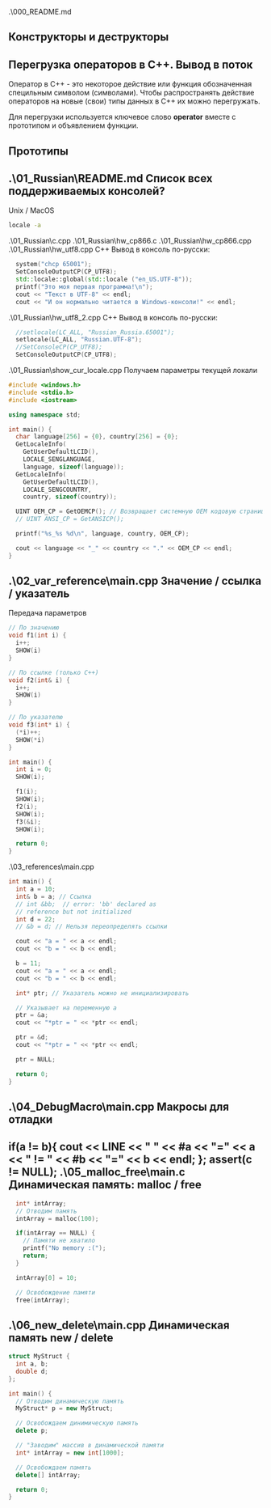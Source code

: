 .\000_README.md
﻿



Конструкторы и деструкторы
--------------------------

Перегрузка операторов в C++. Вывод в поток
------------------------------------------

Оператор в C++ - это некоторое действие или функция обозначенная специльным символом (символами).
Чтобы распространять действие операторов на новые (свои) типы данных в C++ их можно перегружать.

Для перегрузки используется ключевое слово **operator** вместе с прототипом и объявлением функции.


Прототипы
---------


.\01_Russian\README.md
﻿Список всех поддерживаемых консолей?
------------------------------------

Unix / MacOS
``` bash
locale -a
```

.\01_Russian\c.cpp
.\01_Russian\hw_cp866.c
.\01_Russian\hw_cp866.cpp
.\01_Russian\hw_utf8.cpp
C++
Вывод в консоль по-русски:
``` cpp
  system("chcp 65001");
  SetConsoleOutputCP(CP_UTF8);
  std::locale::global(std::locale ("en_US.UTF-8"));
  printf("Это моя первая программа!\n");
  cout << "Текст в UTF-8" << endl;
  cout << "И он нормально читается в Windows-консоли!" << endl;
```

.\01_Russian\hw_utf8_2.cpp
C++
Вывод в консоль по-русски:
``` cpp
  //setlocale(LC_ALL, "Russian_Russia.65001");
  setlocale(LC_ALL, "Russian.UTF-8");
  //SetConsoleCP(CP_UTF8);
  SetConsoleOutputCP(CP_UTF8);
```

.\01_Russian\show_cur_locale.cpp
Получаем параметры текущей локали
``` cpp
#include <windows.h>
#include <stdio.h>
#include <iostream>

using namespace std;

int main() {
  char language[256] = {0}, country[256] = {0};
  GetLocaleInfo(
    GetUserDefaultLCID(),
    LOCALE_SENGLANGUAGE,
    language, sizeof(language));
  GetLocaleInfo(
    GetUserDefaultLCID(),
    LOCALE_SENGCOUNTRY,
    country, sizeof(country));

  UINT OEM_CP = GetOEMCP(); // Возвращает системную OEM кодовую страницу как число
  // UINT ANSI_CP = GetANSICP();

  printf("%s_%s %d\n", language, country, OEM_CP);

  cout << language << "_" << country << "." << OEM_CP << endl;
}
```

.\02_var_reference\main.cpp
Значение / ссылка / указатель
-----------------------------
Передача параметров
``` cpp
// По значению
void f1(int i) {
  i++;
  SHOW(i)
}

// По ссылке (только C++)
void f2(int& i) {
  i++;
  SHOW(i)
}

// По указателю
void f3(int* i) {
  (*i)++;
  SHOW(*i)
}

int main() {
  int i = 0;
  SHOW(i);

  f1(i);
  SHOW(i);
  f2(i);
  SHOW(i);
  f3(&i);
  SHOW(i);

  return 0;
}
```

.\03_references\main.cpp
``` cpp
int main() {
  int a = 10;
  int& b = a; // Ссылка
  // int &bb;  // error: 'bb' declared as
  // reference but not initialized
  int d = 22;
  // &b = d; // Нельзя переопределять ссылки

  cout << "a = " << a << endl;
  cout << "b = " << b << endl;

  b = 11;
  cout << "a = " << a << endl;
  cout << "b = " << b << endl;

  int* ptr; // Указатель можно не инициализировать

  // Указывает на переменную a
  ptr = &a;
  cout << "*ptr = " << *ptr << endl;

  ptr = &d;
  cout << "*ptr = " << *ptr << endl;

  ptr = NULL;

  return 0;
}
```

.\04_DebugMacro\main.cpp
Макросы для отладки
-------------------
if(a != b){ cout << __LINE__ << " " << #a << "=" << a << " != " << #b << "=" << b << endl; };
assert(c != NULL);
.\05_malloc_free\main.c
Динамическая память: malloc / free
----------------------------------
``` cpp
  int* intArray;
  // Отводим память
  intArray = malloc(100);

  if(intArray == NULL) {
    // Памяти не хватило
    printf("No memory :(");
    return;
  }

  intArray[0] = 10;

  // Освобождение памяти
  free(intArray);
```

.\06_new_delete\main.cpp
Динамическая память new / delete
--------------------------------
``` cpp
struct MyStruct {
  int a, b;
  double d;
};

int main() {
  // Отводим динамическую память
  MyStruct* p = new MyStruct;

  // Освобождаем динимическую память
  delete p;

  // "Заводим" массив в динамической памяти
  int* intArray = new int[1000];

  // Освобождаем память
  delete[] intArray;

  return 0;
}
```

